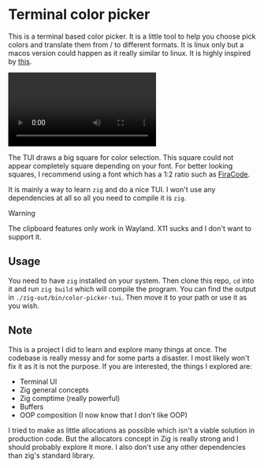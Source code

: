 # Terminal color picker

This is a terminal based color picker. It is a little tool to help you choose
pick colors and translate them from / to different formats. It is linux only but
a macos version could happen as it really similar to linux. It is highly
inspired by [this](https://htmlcolorcodes.com/).

![demo](https://raw.githubusercontent.com/BasileBux/color-picker-tui/main/assets/demo.mp4)

The TUI draws a big square for color selection. This square could not appear
completely square depending on your font. For better looking squares, I
recommend using a font which has a 1:2 ratio such as
[FiraCode](https://github.com/tonsky/FiraCode).

It is mainly a way to learn `zig` and do a nice TUI. I won't use any
dependencies at all so all you need to compile it is `zig`.

> [!WARNING]
> The clipboard features only work in Wayland. X11 sucks and I don't
> want to support it.

## Usage

You need to have `zig` installed on your system. Then clone this repo, `cd` into
it and run `zig build` which will compile the program. You can find the output
in `./zig-out/bin/color-picker-tui`. Then move it to your path or use it as you
wish.

## Note

This is a project I did to learn and explore many things at once. The codebase
is really messy and for some parts a disaster. I most likely won't fix it as
it is not the purpose. If you are interested, the things I explored are:
- Terminal UI
- Zig general concepts
- Zig comptime (really powerful)
- Buffers
- OOP composition (I now know that I don't like OOP)

I tried to make as little allocations as possible which isn't a viable solution
in production code. But the allocators concept in Zig is really strong and I
should probably explore it more. I also don't use any other dependencies than zig's
standard library. 

